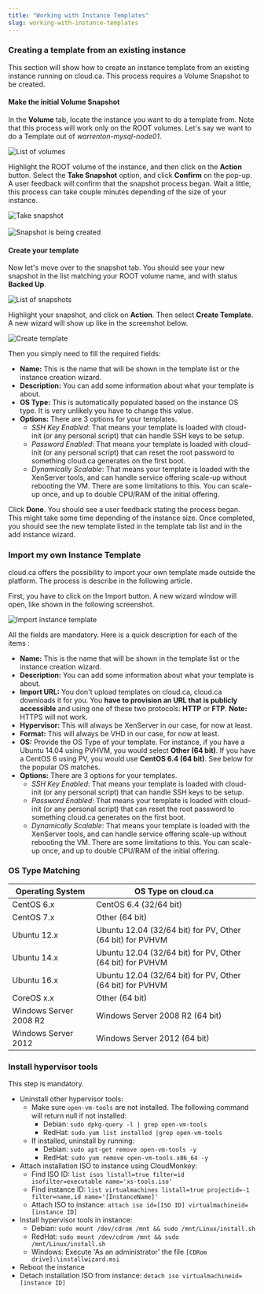 ```yaml
---
title: "Working with Instance Templates"
slug: working-with-instance-templates
---
```



### Creating a template from an existing instance

This section will show how to create an instance template from an existing instance running on cloud.ca. This process requires a Volume Snapshot to be created.

#### Make the initial Volume Snapshot

In the **Volume** tab, locate the instance you want to do a template from. Note that this process will work only on the ROOT volumes. Let's say we want to do a Template out of *warrenton-mysql-node01*.

![List of volumes](/assets/working-with-instance-templates-en-1.png)

Highlight the ROOT volume of the instance, and then click on the **Action** button. Select the **Take Snapshot** option, and click **Confirm** on the pop-up. A user feedback will confirm that the snapshot process began. Wait a little, this process can take couple minutes depending of the size of your instance.

![Take snapshot](/assets/working-with-instance-templates-en-2.png) <br><br>
![Snapshot is being created](/assets/working-with-instance-templates-en-3.png)

#### Create your template

Now let's move over to the snapshot tab. You should see your new snapshot in the list matching your ROOT volume name, and with status **Backed Up**.

![List of snapshots](/assets/working-with-instance-templates-en-4.png)

Highlight your snapshot, and click on **Action**. Then select **Create Template**. A new wizard will show up like in the screenshot below.

![Create template](/assets/working-with-instance-templates-en-5.png)

Then you simply need to fill the required fields:

- **Name:** This is the name that will be shown in the template list or the instance creation wizard.
- **Description:** You can add some information about what your template is about.
- **OS Type:** This is automatically populated based on the instance OS type. It is very unlikely you have to change this value.
- **Options:** There are 3 options for your templates.
   - *SSH Key Enabled*: That means your template is loaded with cloud-init (or any personal script) that can handle SSH keys to be setup.
   - *Password Enabled*: That means your template is loaded with cloud-init (or any personal script) that can reset the root password to something cloud.ca generates on the first boot.
   - *Dynamically Scalable*: That means your template is loaded with the XenServer tools, and can handle service offering scale-up without rebooting the VM. There are some limitations to this. You can scale-up once, and up to double CPU/RAM of the initial offering.

Click **Done**.  You should see a user feedback stating the process began. This might take some time depending of the instance size. Once completed, you should see the new template listed in the template tab list and in the add instance wizard.

### Import my own Instance Template

cloud.ca offers the possibility to import your own template made outside the platform. The process is describe in the following article.

First, you have to click on the Import button. A new wizard window will open, like shown in the following screenshot.

![Import instance template](/assets/working-with-instance-templates-en-6.png)

All the fields are mandatory. Here is a quick description for each of the items :

- **Name:** This is the name that will be shown in the template list or the instance creation wizard.
- **Description:** You can add some information about what your template is about.
- **Import URL:** You don't upload templates on cloud.ca, cloud.ca downloads it for you. You **have to provision an URL that is publicly accessible** and using one of these two protocols: **HTTP** or **FTP**. **Note:** HTTPS will not work.
- **Hypervisor:** This will always be XenServer in our case, for now at least.
- **Format:** This will always be VHD in our case, for now at least.
- **OS:** Provide the OS Type of your template. For instance, if you have a Ubuntu 14.04 using PVHVM, you would select **Other (64 bit)**. If you have a CentOS 6 using PV, you would use **CentOS 6.4 (64 bit)**. See below for the popular OS matches.
- **Options:** There are 3 options for your templates.
   - *SSH Key Enabled*: That means your template is loaded with cloud-init (or any personal script) that can handle SSH keys to be setup.
   - *Password Enabled*: That means your template is loaded with cloud-init (or any personal script) that can reset the root password to something cloud.ca generates on the first boot.
   - *Dynamically Scalable*: That means your template is loaded with the XenServer tools, and can handle service offering scale-up without rebooting the VM. There are some limitations to this. You can scale-up once, and up to double CPU/RAM of the initial offering.

### OS Type Matching

| Operating System | OS Type on cloud.ca |
| --- | --- |
| CentOS 6.x | CentOS 6.4 (32/64 bit) |
| CentOS 7.x | Other (64 bit) |
| Ubuntu 12.x | Ubuntu 12.04 (32/64 bit) for PV, Other (64 bit) for PVHVM |
| Ubuntu 14.x | Ubuntu 12.04 (32/64 bit) for PV, Other (64 bit) for PVHVM |
| Ubuntu 16.x | Ubuntu 12.04 (32/64 bit) for PV, Other (64 bit) for PVHVM |
| CoreOS x.x | Other (64 bit) |
| Windows Server 2008 R2 | Windows Server 2008 R2 (64 bit) |
| Windows Server 2012 | Windows Server 2012 (64 bit) |

### Install hypervisor tools

This step is mandatory.

- Uninstall other hypervisor tools:
   - Make sure `open-vm-tools` are not installed. The following command will return null if not installed:
      - Debian: `sudo dpkg-query -l | grep open-vm-tools`
      - RedHat: `sudo yum list installed |grep open-vm-tools`
   - If installed, uninstall by running:
      - Debian: `sudo apt-get remove open-vm-tools -y`
      - RedHat: `sudo yum remove open-vm-tools.x86_64 -y`
- Attach installation ISO to instance using CloudMonkey:
   - Find ISO ID: `list isos listall=true filter=id isofilter=executable name='xs-tools.iso'`
   - Find instance ID: `list virtualmachines listall=true projectid=-1 filter=name,id name='[InstanceName]'`
   - Attach ISO to instance: `attach iso id=[ISO ID] virtualmachineid=[instance ID]`
- Install hypervisor tools in instance:
   - Debian: `sudo mount /dev/cdrom /mnt && sudo /mnt/Linux/install.sh`
   - RedHat: `sudo mount /dev/cdrom /mnt && sudo /mnt/Linux/install.sh`
   - Windows: Execute 'As an administrator' the file `[CDRom drive]:\installwizard.msi`
- Reboot the instance
- Detach installation ISO from instance: `detach iso virtualmachineid=[instance ID]`
